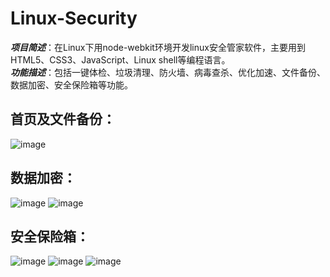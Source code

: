 # Linux-Security

**_项目简述_**：在Linux下用node-webkit环境开发linux安全管家软件，主要用到HTML5、CSS3、JavaScript、Linux shell等编程语言。  
**_功能描述_**：包括一键体检、垃圾清理、防火墙、病毒查杀、优化加速、文件备份、数据加密、安全保险箱等功能。

## 首页及文件备份：

![image](https://raw.githubusercontent.com/cassiopeiaofmax/Linux-Security/master/screenshot/%E9%A6%96%E9%A1%B5.png)

## 数据加密：

![image](https://raw.githubusercontent.com/cassiopeiaofmax/Linux-Security/master/screenshot/%E6%95%B0%E6%8D%AE%E5%8A%A0%E5%AF%861.png)
![image](https://raw.githubusercontent.com/cassiopeiaofmax/Linux-Security/master/screenshot/%E6%95%B0%E6%8D%AE%E5%8A%A0%E5%AF%862.png)

## 安全保险箱：

![image](https://raw.githubusercontent.com/cassiopeiaofmax/Linux-Security/master/screenshot/%E8%B5%84%E6%96%99%E4%BF%9D%E6%8A%A41.png)
![image](https://raw.githubusercontent.com/cassiopeiaofmax/Linux-Security/master/screenshot/%E8%B5%84%E6%96%99%E4%BF%9D%E6%8A%A42.png)
![image](https://raw.githubusercontent.com/cassiopeiaofmax/Linux-Security/master/screenshot/%E8%B5%84%E6%96%99%E4%BF%9D%E6%8A%A43.png)

